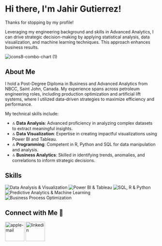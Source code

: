 # Hi there, I'm Jahir Gutierrez!

Thanks for stopping by my profile!

Leveraging my engineering background and skills in Advanced Analytics, I can drive strategic decision-making by applying statistical analysis, data visualization, and machine learning techniques. This approach enhances business results.

![icons8-combo-chart (1)](https://github.com/user-attachments/assets/bd873458-0322-43e8-ab71-8090f64bce0b)

## About Me

I hold a Post-Degree Diploma in Business and Advanced Analytics from NBCC, Saint John, Canada. My experience spans across petroleum engineering roles, including production optimization and artificial lift systems, where I utilized data-driven strategies to maximize efficiency and performance.

My technical skills include:

- 🔝 **Data Analysis**: Advanced proficiency in analyzing complex datasets to extract meaningful insights.
- 🔝 **Data Visualization**: Expertise in creating impactful visualizations using Power BI and Tableau.
- 🔝 **Programming**: Competent in R, Python and SQL for data manipulation and analysis.
- 🔝 **Business Analytics**: Skilled in identifying trends, anomalies, and correlations to inform strategic decisions.

## Skills

![Data Analysis & Visualization](https://img.shields.io/badge/Data%20Analysis%20%26%20Visualization-Competent-blue)
![Power BI & Tableau](https://img.shields.io/badge/Power%20BI%20%26%20Tableau-Intermediate-green)
![SQL, R & Python](https://img.shields.io/badge/SQL%2C%20R%20%26%20Python-Intermediate-orange)
![Predictive Analytics & Machine Learning](https://img.shields.io/badge/Predictive%20Analytics%20%26%20Machine%20Learning-Beginner-red)
![Business Process Optimization](https://img.shields.io/badge/Business%20Process%20Optimization-Advanced-yellow)

## Connect with Me 🤝

[<img width="64" height="64" src="https://img.icons8.com/color/48/apple-mail.png" alt="apple-mail"/>](mailto:jaargug@outlook.com) 
[<img width="64" height="64" src="https://img.icons8.com/color/48/linkedin.png" alt="linkedin"/>](https://www.linkedin.com/in/jaarguga/)

<!-- Add a note if you have any ongoing projects or interests -->
